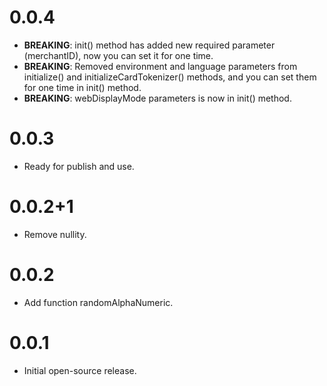 # 0.0.4

- **BREAKING**: init() method has added new required parameter (merchantID), now you can set it for one time.
- **BREAKING**: Removed environment and language parameters from initialize() and initializeCardTokenizer() methods, and you can set them for one time in init() method. 
- **BREAKING**: webDisplayMode parameters is now in init() method. 

# 0.0.3

- Ready for publish and use.

# 0.0.2+1

- Remove nullity.

# 0.0.2

- Add function randomAlphaNumeric.

# 0.0.1

- Initial open-source release.
